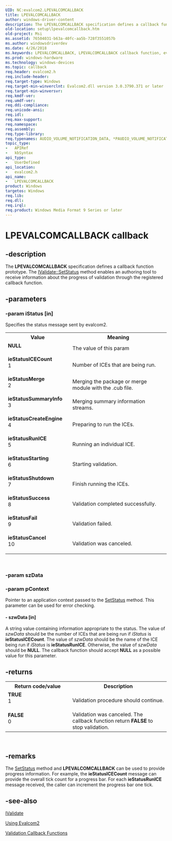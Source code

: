 ```yaml
---
UID: NC:evalcom2.LPEVALCOMCALLBACK
title: LPEVALCOMCALLBACK
author: windows-driver-content
description: The LPEVALCOMCALLBACK specification defines a callback function prototype. The IValidate::SetStatus method enables an authoring tool to receive information about the progress of validation through the registered callback function.
old-location: setup\lpevalcomcallback.htm
old-project: Msi
ms.assetid: 76504031-b63a-40fc-aa5b-728f3551057b
ms.author: windowsdriverdev
ms.date: 4/26/2018
ms.keywords: LPEVALCOMCALLBACK, LPEVALCOMCALLBACK callback function, evalcom2/LPEVALCOMCALLBACK, ieStatusCancel, ieStatusCreateEngine, ieStatusFail, ieStatusICECount, ieStatusMerge, ieStatusRunICE, ieStatusShutdown, ieStatusStarting, ieStatusSuccess, ieStatusSummaryInfo, setup.lpevalcomcallback
ms.prod: windows-hardware
ms.technology: windows-devices
ms.topic: callback
req.header: evalcom2.h
req.include-header: 
req.target-type: Windows
req.target-min-winverclnt: Evalcom2.dll version 3.0.3790.371 or later
req.target-min-winversvr: 
req.kmdf-ver: 
req.umdf-ver: 
req.ddi-compliance: 
req.unicode-ansi: 
req.idl: 
req.max-support: 
req.namespace: 
req.assembly: 
req.type-library: 
req.typenames: AUDIO_VOLUME_NOTIFICATION_DATA, *PAUDIO_VOLUME_NOTIFICATION_DATA
topic_type:
-	APIRef
-	kbSyntax
api_type:
-	UserDefined
api_location:
-	evalcom2.h
api_name:
-	LPEVALCOMCALLBACK
product: Windows
targetos: Windows
req.lib: 
req.dll: 
req.irql: 
req.product: Windows Media Format 9 Series or later
---
```


# LPEVALCOMCALLBACK callback


## -description


The <b>LPEVALCOMCALLBACK</b> specification defines a callback function prototype. The <a href="https://msdn.microsoft.com/523334f1-4a82-4981-9c77-fffd2b5b561e">IValidate::SetStatus</a> method enables an authoring tool to receive information about the progress of validation through the registered callback function.


## -parameters




### -param iStatus [in]

Specifies the status message sent by evalcom2. 

<table>
<tr>
<th>Value</th>
<th>Meaning</th>
</tr>
<tr>
<td width="40%">
<dl>
<dt><b>NULL</b></dt>
</dl>
</td>
<td width="60%">
The value of this param

</td>
</tr>
<tr>
<td width="40%"><a id="ieStatusICECount"></a><a id="iestatusicecount"></a><a id="IESTATUSICECOUNT"></a><dl>
<dt><b>ieStatusICECount</b></dt>
<dt>1</dt>
</dl>
</td>
<td width="60%">
Number of ICEs that are being run.

</td>
</tr>
<tr>
<td width="40%"><a id="ieStatusMerge"></a><a id="iestatusmerge"></a><a id="IESTATUSMERGE"></a><dl>
<dt><b>ieStatusMerge</b></dt>
<dt>2</dt>
</dl>
</td>
<td width="60%">
Merging the package or merge module with the .cub file.

</td>
</tr>
<tr>
<td width="40%"><a id="ieStatusSummaryInfo"></a><a id="iestatussummaryinfo"></a><a id="IESTATUSSUMMARYINFO"></a><dl>
<dt><b>ieStatusSummaryInfo</b></dt>
<dt>3</dt>
</dl>
</td>
<td width="60%">
Merging summary information streams.

</td>
</tr>
<tr>
<td width="40%"><a id="ieStatusCreateEngine"></a><a id="iestatuscreateengine"></a><a id="IESTATUSCREATEENGINE"></a><dl>
<dt><b>ieStatusCreateEngine</b></dt>
<dt>4</dt>
</dl>
</td>
<td width="60%">
Preparing to run the ICEs.

</td>
</tr>
<tr>
<td width="40%"><a id="ieStatusRunICE"></a><a id="iestatusrunice"></a><a id="IESTATUSRUNICE"></a><dl>
<dt><b>ieStatusRunICE</b></dt>
<dt>5</dt>
</dl>
</td>
<td width="60%">
Running an individual ICE.

</td>
</tr>
<tr>
<td width="40%"><a id="ieStatusStarting"></a><a id="iestatusstarting"></a><a id="IESTATUSSTARTING"></a><dl>
<dt><b>ieStatusStarting</b></dt>
<dt>6</dt>
</dl>
</td>
<td width="60%">
Starting validation.

</td>
</tr>
<tr>
<td width="40%"><a id="ieStatusShutdown"></a><a id="iestatusshutdown"></a><a id="IESTATUSSHUTDOWN"></a><dl>
<dt><b>ieStatusShutdown</b></dt>
<dt>7</dt>
</dl>
</td>
<td width="60%">
Finish running the ICEs.

</td>
</tr>
<tr>
<td width="40%"><a id="ieStatusSuccess"></a><a id="iestatussuccess"></a><a id="IESTATUSSUCCESS"></a><dl>
<dt><b>ieStatusSuccess</b></dt>
<dt>8</dt>
</dl>
</td>
<td width="60%">
Validation completed successfully.

</td>
</tr>
<tr>
<td width="40%"><a id="ieStatusFail"></a><a id="iestatusfail"></a><a id="IESTATUSFAIL"></a><dl>
<dt><b>ieStatusFail</b></dt>
<dt>9</dt>
</dl>
</td>
<td width="60%">
Validation failed. 

</td>
</tr>
<tr>
<td width="40%"><a id="ieStatusCancel"></a><a id="iestatuscancel"></a><a id="IESTATUSCANCEL"></a><dl>
<dt><b>ieStatusCancel</b></dt>
<dt>10</dt>
</dl>
</td>
<td width="60%">
Validation was canceled.

</td>
</tr>
</table>
 


### -param szData


### -param pContext

Pointer to an application context passed to the <a href="https://msdn.microsoft.com/523334f1-4a82-4981-9c77-fffd2b5b561e">SetStatus</a> method. This parameter can be used for error checking.


#### - szwData [in]

A string value containing information appropriate to the status. The value of <i>szwData</i> should be the number of ICEs that are being run if <i>iStatus</i> is <b>ieStatusICECount</b>. The value of <i>szwData</i> should be the name of the ICE being run if <i>iStatus</i> is <b>ieStatusRunICE</b>. Otherwise, the value of <i>szwData</i> should be <b>NULL</b>. The callback function should accept <b>NULL</b> as a possible value for this parameter.


## -returns



<table>
<tr>
<th>Return code/value</th>
<th>Description</th>
</tr>
<tr>
<td width="40%">
<dl>
<dt><b><b>TRUE</b></b></dt>
<dt>1</dt>
</dl>
</td>
<td width="60%">
Validation procedure should continue.

</td>
</tr>
<tr>
<td width="40%">
<dl>
<dt><b><b>FALSE</b></b></dt>
<dt>0</dt>
</dl>
</td>
<td width="60%">
Validation was canceled. The callback function return <b>FALSE</b> to stop validation.

</td>
</tr>
</table>
 




## -remarks



The <a href="https://msdn.microsoft.com/523334f1-4a82-4981-9c77-fffd2b5b561e">SetStatus</a> method and <b>LPEVALCOMCALLBACK</b> can be used to provide progress information.  For example, the <b>ieStatusICECount</b> message can provide the overall tick count for a progress bar.  For each <b>ieStatusRunICE</b> message received, the caller can increment the progress bar one tick.




## -see-also




<a href="https://msdn.microsoft.com/b7c686f8-ed6a-44d6-ab76-f6d6c7d154a0">IValidate</a>



<a href="https://msdn.microsoft.com/df38e75e-554c-4a6d-b9ad-8eee5123a16f">Using Evalcom2</a>



<a href="https://msdn.microsoft.com/c96e5682-d43c-460f-8aee-6ba7b0b9769e">Validation Callback Functions</a>
 

 

